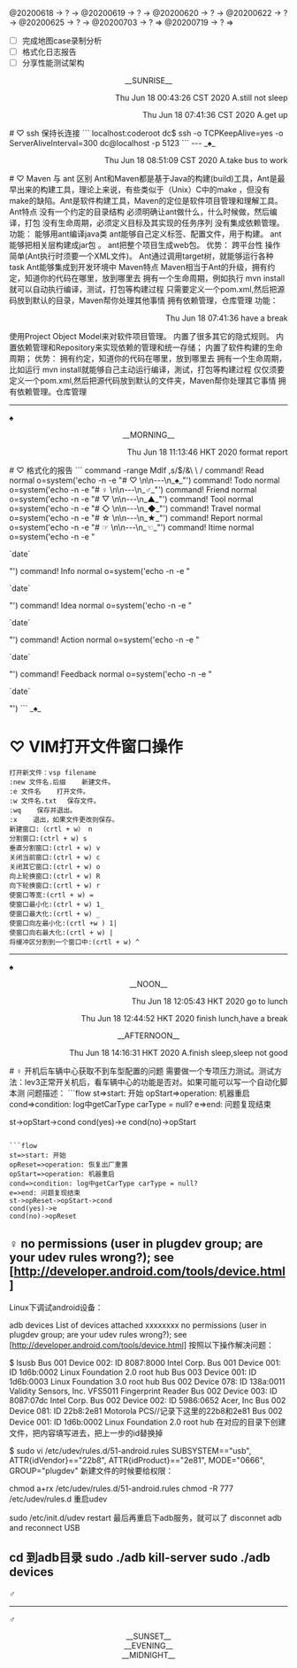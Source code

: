 <link rel="stylesheet"  type="text/css" href="s-activity.css"/>
<TODO>@20200618 → ? → @20200619 → ? → @20200620 → ? → @20200622 → ? → @20200625 → ? → @20200703 → ? ⇒ @20200719 → ? ⇒ </TODO>

- [ ] 完成地图case录制分析   
- [ ] 格式化日志报告   
- [ ] 分享性能测试架构   

<center><timeblock>__SUNRISE__</timeblock></center>
<p align="right"><action>Thu Jun 18 00:43:26 CST 2020 A.still not sleep</action></p>
<p align="right"><action>Thu Jun 18 07:41:36 CST 2020 A.get up</action></p> 
# ♡ ssh 保持长连接
```
localhost:coderoot dc$ ssh -o TCPKeepAlive=yes -o ServerAliveInterval=300  dc@localhost -p 5123
```
---
_♠_
<p align="right"><action>Thu Jun 18 08:51:09 CST 2020 A.take bus to work</action></p>
# ♡ Maven 与 ant 区别    
Ant和Maven都是基于Java的构建(build)工具，Ant是最早出来的构建工具，理论上来说，有些类似于（Unix）C中的make ，但没有make的缺陷。Ant是软件构建工具，Maven的定位是软件项目管理和理解工具。     
Ant特点  
没有一个约定的目录结构 必须明确让ant做什么，什么时候做，然后编译，打包 没有生命周期，必须定义目标及其实现的任务序列 没有集成依赖管理。  
功能：  
能够用ant编译java类  
ant能够自己定义标签、配置文件，用于构建。  
ant能够把相关层构建成jar包 。  
ant把整个项目生成web包。  
优势：  
跨平台性  
操作简单(Ant执行时须要一个XML文件)。  
Ant通过调用target树，就能够运行各种task  
Ant能够集成到开发环境中  
Maven特点  
Maven相当于Ant的升级，拥有约定，知道你的代码在哪里，放到哪里去 拥有一个生命周期，例如执行 mvn install 就可以自动执行编译，测试，打包等构建过程 只需要定义一个pom.xml,然后把源码放到默认的目录，Maven帮你处理其他事情 拥有依赖管理，仓库管理  
功能：  

<p align="right"><action>Thu Jun 18 07:41:36 have a break</action></p>
使用Project Object Model来对软件项目管理。  
内置了很多其它的隐式规则。  
内置依赖管理和Repository来实现依赖的管理和统一存储；  
内置了软件构建的生命周期；  
优势：  
拥有约定，知道你的代码在哪里，放到哪里去  
拥有一个生命周期，比如运行 mvn install就能够自己主动运行编译，測试，打包等构建过程  
仅仅须要定义一个pom.xml,然后把源代码放到默认的文件夹，Maven帮你处理其它事情  
拥有依赖管理。仓库管理    

---
_♠_
<center><timeblock>__MORNING__</timeblock></center>
<p align=right><action>Thu Jun 18 11:13:46 HKT 2020 format report</action></p>
# ♡ 格式化的报告
```
command -range Mdlf <line1>,<line2>s/$/&\ \ /
command! Read       normal o<C-R>=system('echo -n -e "# ♡   \n\n---\n_♠_"')<CR>
command! Todo       normal o<C-R>=system('echo -n -e "# ♀   \n\n---\n_♂_"')<CR>
command! Friend     normal o<C-R>=system('echo -n -e "# ▽   \n\n---\n_▲_"')<CR>
command! Tool       normal o<C-R>=system('echo -n -e "# ◇   \n\n---\n_◆_"')<CR>
command! Travel     normal o<C-R>=system('echo -n -e "# ☆   \n\n---\n_★_"')<CR>
command! Report     normal o<C-R>=system('echo -n -e "# ☞   \n\n---\n_☜_"')<CR>
command! Itime      normal o<C-R>=system('echo -n -e "<p align=\"right\"><timestamp>`date` </timestamp></p>"')<CR>
command! Info       normal o<C-R>=system('echo -n -e "<p align=\"right\"><info>`date` </info></p>"')<CR>
command! Idea       normal o<C-R>=system('echo -n -e "<p align=\"right\"><idea>`date` </idea></p>"')<CR>
command! Action     normal o<C-R>=system('echo -n -e "<p align=\"right\"><action>`date` </action></p>"')<CR>
command! Feedback   normal o<C-R>=system('echo -n -e "<p align=\"right\"><feedback>`date` </feedback></p>"')<CR>
```
_♠_  

# ♡ VIM打开文件窗口操作  
```
打开新文件：vsp filename  
:new 文件名.后缀    新建文件。  
:e 文件名    打开文件。  
:w 文件名.txt 　保存文件。  
:wq    保存并退出。  
:x    退出，如果文件更改则保存。  
新建窗口:（crtl + w） n  
分割窗口:(ctrl + w) s  
垂直分割窗口:(ctrl + w) v  
关闭当前窗口:(ctrl + w) c  
关闭其它窗口:(ctrl + w) o  
向上轮换窗口:(ctrl + w) R  
向下轮换窗口:(crtl + w) r  
使窗口等宽:(crtl + w) =  
使窗口最小化:(ctrl + w) 1_    
使窗口最大化:(crtl + w) _  
使窗口向左最小化:(crtl +w ) 1|  
使窗口向右最大化:(crtl + w) |  
将缓冲区分割到一个窗口中:(crtl + w) ^  
```
---
_♠_
<center><timeblock>__NOON__</timeblock></center>
<p align=right><action>Thu Jun 18 12:05:43 HKT 2020 go to lunch</action></p>
<p align=right><action>Thu Jun 18 12:44:52 HKT 2020 finish lunch,have a break</action></p>
<center><timeblock>__AFTERNOON__</timeblock></center>
<p align="right"><action>Thu Jun 18 14:16:31 HKT 2020 A.finish sleep,sleep not good</action></p>
# ♀  开机后车辆中心获取不到车型配置的问题
需要做一个专项压力测试。测试方法：lev3正常开关机后，看车辆中心的功能是否对。如果可能可以写一个自动化脚本测  
问题描述：
```flow
st=>start: 开始
opStart=>operation: 机器重启
cond=>condition: log中getCarType carType = null?
e=>end: 问题复现结束

st->opStart->cond
cond(yes)->e
cond(no)->opStart
```

```flow
st=>start: 开始
opReset=>operation: 恢复出厂重置
opStart=>operation: 机器重启
cond=>condition: log中getCarType carType = null?
e=>end: 问题复现结束
st->opReset->opStart->cond
cond(yes)->e
cond(no)->opReset

```

## ♀ no permissions (user in plugdev group; are your udev rules wrong?); see [http://developer.android.com/tools/device.html] 
Linux下调试android设备：

adb devices
List of devices attached
xxxxxxxx    no permissions (user in plugdev group; are your udev rules wrong?);
see [http://developer.android.com/tools/device.html]
按照以下操作解决问题：

$ lsusb
Bus 001 Device 002: ID 8087:8000 Intel Corp. 
Bus 001 Device 001: ID 1d6b:0002 Linux Foundation 2.0 root hub
Bus 003 Device 001: ID 1d6b:0003 Linux Foundation 3.0 root hub
Bus 002 Device 078: ID 138a:0011 Validity Sensors, Inc. VFS5011 Fingerprint Reader
Bus 002 Device 003: ID 8087:07dc Intel Corp. 
Bus 002 Device 002: ID 5986:0652 Acer, Inc 
Bus 002 Device 081: ID 22b8:2e81 Motorola PCS//记录下这里的22b8和2e81 
Bus 002 Device 001: ID 1d6b:0002 Linux Foundation 2.0 root hub
在对应的目录下创建文件，把内容填写进去，把上一步的id替换掉

$ sudo vi /etc/udev/rules.d/51-android.rules
SUBSYSTEM=="usb", ATTR{idVendor}=="22b8", ATTR{idProduct}=="2e81", MODE="0666", GROUP="plugdev"
新建文件的时候要给权限：

chmod a+rx /etc/udev/rules.d/51-android.rules
chmod -R 777 /etc/udev/rules.d
重启udev

sudo /etc/init.d/udev restart
最后再重启下adb服务，就可以了
disconnet adb and reconnect USB

cd 到adb目录
sudo ./adb kill-server
sudo ./adb devices
 
---
_♂_

---
_♂_

<center><timeblock>__SUNSET__</timeblock></center>

<center><timeblock>__EVENING__</timeblock></center>

<center><timeblock>__MIDNIGHT__</timeblock></center>

